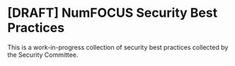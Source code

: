 # [DRAFT] NumFOCUS Security Best Practices

This is a work-in-progress collection of security best practices collected by the Security Committee.

```{tableofcontents}
```
